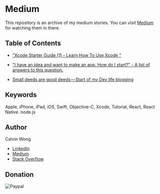 # Medium

This repository is an archive of my medium stories. You can visit [Medium](https://medium.com/@calw9) for watching them in there.
	
## Table of Contents

- ["Xcode Starter Guide (1) - Learn How To Use Xcode
"](https://medium.com/@calw9/xcode-starter-guide-1-learn-how-to-use-xcode-7b852a4619ba)

- ["I have an idea and want to make an app. How do I start?" - A list of answers to this question.](https://medium.com/@calw9/i-have-an-idea-and-want-to-make-an-app-how-do-i-start-a-list-of-answers-to-this-question-f82b63fb1f87)

- [Small deeds are good deeds — Start of my Dev life blogging](https://medium.com/@calw9/small-deeds-are-good-deeds-start-of-my-dev-life-blogging-ffba1f1b0b30)



## Keywords

Apple, iPhone, iPad, iOS, Swift, Objective-C, Xcode, Tutorial, React, React Native. node.js

## Author

Calvin Wong
* [Linkedin](https://www.linkedin.com/in/calw9)
* [Medium](https://medium.com/@calw9)
* [Stack Overflow](https://stackoverflow.com/users/9749232/calvin)


## Donation
	
![Paypal](https://github.com/calw9/medium/blob/master/assets/paypal.png)


